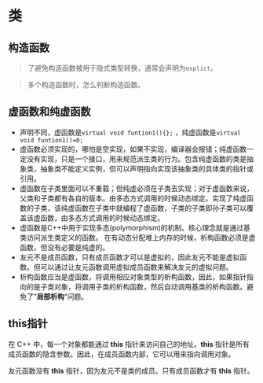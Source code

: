 类
===

## 构造函数

> 了避免构造函数被用于隐式类型转换，通常会声明为`explict`。

> 多个构造函数时，怎么判断构造函数。

## 虚函数和纯虚函数

- 声明不同，虚函数是`virtual void funtion1(){};` ，纯虚函数是`virtual void funtion1()=0;` 
- 虚函数必须实现的，哪怕是空实现，如果不实现，编译器会报错；纯虚函数一定没有实现，只是一个接口，用来规范派生类的行为。包含纯虚函数的类是抽象类，抽象类不能定义实例，但可以声明指向实现该抽象类的具体类的指针或引用。
- 虚函数在子类里面可以不重载；但纯虚必须在子类去实现；对于虚函数来说，父类和子类都有各自的版本。由多态方式调用的时候动态绑定。实现了纯虚函数的子类，该纯虚函数在子类中就编程了虚函数，子类的子类即孙子类可以覆盖该虚函数，由多态方式调用的时候动态绑定。
- 虚函数是C++中用于实现多态(polymorphism)的机制。核心理念就是通过基类访问派生类定义的函数。
  在有动态分配堆上内存的时候，析构函数必须是虚函数，但没有必要是纯虚的。
- 友元不是成员函数，只有成员函数才可以是虚拟的，因此友元不能是虚拟函数。但可以通过让友元函数调用虚拟成员函数来解决友元的虚拟问题。
- 析构函数应当是虚函数，将调用相应对象类型的析构函数，因此，如果指针指向的是子类对象，将调用子类的析构函数，然后自动调用基类的析构函数。避免了”**局部析构**“问题。

## this指针

在 C++ 中，每一个对象都能通过 **this** 指针来访问自己的地址。**this** 指针是所有成员函数的隐含参数。因此，在成员函数内部，它可以用来指向调用对象。

友元函数没有 **this** 指针，因为友元不是类的成员。只有成员函数才有 **this** 指针。

